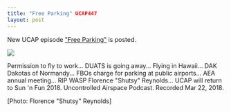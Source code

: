```yaml
---
title: "Free Parking" UCAP447
layout: post
---
```


New UCAP episode ["Free Parking"](http://uncontrolledairspace.com/shownotes/UCAP447) is posted.

![](http://uncontrolledairspace.com/img/2018/UCAP447-shutsy-reynolds.jpg)

<!--jump-->

Permission to fly to work... DUATS is going away... Flying in Hawaii... DAK Dakotas of Normandy... FBOs charge for parking at public airports... AEA annual meeting... RIP WASP Florence "Shutsy" Reynolds... UCAP will return to Sun 'n Fun 2018. Uncontrolled Airspace Podcast. Recorded Mar 22, 2018.

[Photo: Florence "Shutsy" Reynolds]

